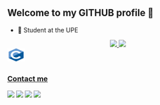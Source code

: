## Welcome to my GITHUB profile 👋

* 🏢  Student at the UPE

<div align="center">
  <a href="https://github.com/mvqc">
  <img height="140em" src="https://github-readme-stats.vercel.app/api?username=mvqc&show_icons=true&theme=dracula&include_all_commits=true&count_private=true"/>
  <img height="140em" src="https://github-readme-stats.vercel.app/api/top-langs/?username=mvqc&layout=compact&langs_count=7&theme=dracula"/>
</div>

<img align="center" alt="Maria-C" height="30" width="40" src="https://raw.githubusercontent.com/devicons/devicon/master/icons/c/c-original.svg">

##
### Contact me

<div>
  <a href="https://instagram.com/mvitoriacabral" target="_blank"><img src="https://img.shields.io/badge/-Instagram-%23E4405F?style=for-the-badge&logo=instagram&logoColor=white" target="_blank"></a>
 <a href="https://t.me/mvdqc" target="_blank"><img src="https://img.shields.io/badge/Telegram-2CA5E0?style=for-the-badge&logo=telegram&logoColor=white"_blank"></a> 
  <a href = "mailto:mvqc@poli.br"><img src="https://img.shields.io/badge/-Gmail-%23333?style=for-the-badge&logo=gmail&logoColor=white" target="_blank"></a>
<a href = "https://gitlab.com/maria_cabral"><img src="https://img.shields.io/badge/GitLab-330F63?style=for-the-badge&logo=gitlab&logoColor=white" target="_blank"></a>
</div>

